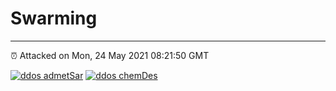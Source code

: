 # Swarming
---
⏰ Attacked on Mon, 24 May 2021 08:21:50 GMT

[![ddos admetSar](https://github.com/kotori-y/swarming/actions/workflows/admetSAR.yml/badge.svg)](https://github.com/kotori-y/swarming/actions/workflows/admetSAR.yml)
[![ddos chemDes](https://github.com/kotori-y/swarming/actions/workflows/chemdes.yml/badge.svg)](https://github.com/kotori-y/swarming/actions/workflows/chemdes.yml)

